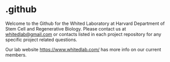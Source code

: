 # .github

Welcome to the Github for the Whited Laboratory at Harvard Department of Stem Cell and Regenerative Biology. Please contact us at whitedlab@gmail.com or contacts listed in each project repository for any specific project related questions. 

Our lab website https://www.whitedlab.com/ has more info on our current members. 
